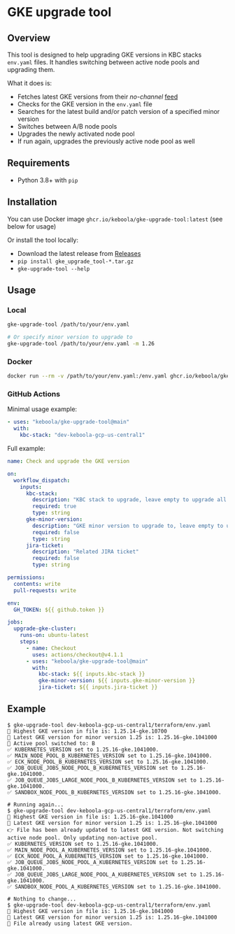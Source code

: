 # GKE upgrade tool

## Overview

This tool is designed to help upgrading GKE versions in KBC stacks `env.yaml` files. It handles switching between active node pools and upgrading them.

What it does is:

- Fetches latest GKE versions from their *no-channel* [feed](https://cloud.google.com/kubernetes-engine/docs/release-notes-nochannel)
- Checks for the GKE version in the `env.yaml` file
- Searches for the latest build and/or patch version of a specified minor version
- Switches between A/B node pools
- Upgrades the newly activated node pool
- If run again, upgrades the previously active node pool as well

## Requirements

- Python 3.8+ with `pip`

## Installation

You can use Docker image `ghcr.io/keboola/gke-upgrade-tool:latest` (see below for usage)

Or install the tool locally:

- Download the latest release from [Releases](https://github.com/keboola/gke-upgrade-tool/releases/latest)
- `pip install gke_upgrade_tool-*.tar.gz`
- `gke-upgrade-tool --help`

## Usage

### Local

```bash
gke-upgrade-tool /path/to/your/env.yaml

# Or specify minor version to upgrade to
gke-upgrade-tool /path/to/your/env.yaml -m 1.26
```

### Docker

```bash
docker run --rm -v /path/to/your/env.yaml:/env.yaml ghcr.io/keboola/gke-upgrade-tool:latest /env.yaml
```

### GitHub Actions

Minimal usage example:

```yaml
- uses: "keboola/gke-upgrade-tool@main"
  with:
    kbc-stack: "dev-keboola-gcp-us-central1"
```

Full example:

```yaml
name: Check and upgrade the GKE version

on:
  workflow_dispatch:
    inputs:
      kbc-stack:
        description: "KBC stack to upgrade, leave empty to upgrade all stacks"
        required: true
        type: string
      gke-minor-version:
        description: "GKE minor version to upgrade to, leave empty to use minor version from env.yaml"
        required: false
        type: string
      jira-ticket:
        description: "Related JIRA ticket"
        required: false
        type: string

permissions:
  contents: write
  pull-requests: write

env:
  GH_TOKEN: ${{ github.token }}

jobs:
  upgrade-gke-cluster:
    runs-on: ubuntu-latest
    steps:
      - name: Checkout
        uses: actions/checkout@v4.1.1
      - uses: "keboola/gke-upgrade-tool@main"
        with:
          kbc-stack: ${{ inputs.kbc-stack }}
          gke-minor-version: ${{ inputs.gke-minor-version }}
          jira-ticket: ${{ inputs.jira-ticket }}
```

## Example

```console
$ gke-upgrade-tool dev-keboola-gcp-us-central1/terraform/env.yaml
🔎 Highest GKE version in file is: 1.25.14-gke.10700
🎉 Latest GKE version for minor version 1.25 is: 1.25.16-gke.1041000
🔄 Active pool switched to: B
✅ KUBERNETES_VERSION set to 1.25.16-gke.1041000.
✅ MAIN_NODE_POOL_B_KUBERNETES_VERSION set to 1.25.16-gke.1041000.
✅ ECK_NODE_POOL_B_KUBERNETES_VERSION set to 1.25.16-gke.1041000.
✅ JOB_QUEUE_JOBS_NODE_POOL_B_KUBERNETES_VERSION set to 1.25.16-gke.1041000.
✅ JOB_QUEUE_JOBS_LARGE_NODE_POOL_B_KUBERNETES_VERSION set to 1.25.16-gke.1041000.
✅ SANDBOX_NODE_POOL_B_KUBERNETES_VERSION set to 1.25.16-gke.1041000.

# Running again...
$ gke-upgrade-tool dev-keboola-gcp-us-central1/terraform/env.yaml
🔎 Highest GKE version in file is: 1.25.16-gke.1041000
🎉 Latest GKE version for minor version 1.25 is: 1.25.16-gke.1041000
👉 File has been already updated to latest GKE version. Not switching active node pool. Only updating non-active pool.
✅ KUBERNETES_VERSION set to 1.25.16-gke.1041000.
✅ MAIN_NODE_POOL_A_KUBERNETES_VERSION set to 1.25.16-gke.1041000.
✅ ECK_NODE_POOL_A_KUBERNETES_VERSION set to 1.25.16-gke.1041000.
✅ JOB_QUEUE_JOBS_NODE_POOL_A_KUBERNETES_VERSION set to 1.25.16-gke.1041000.
✅ JOB_QUEUE_JOBS_LARGE_NODE_POOL_A_KUBERNETES_VERSION set to 1.25.16-gke.1041000.
✅ SANDBOX_NODE_POOL_A_KUBERNETES_VERSION set to 1.25.16-gke.1041000.

# Nothing to change...
$ gke-upgrade-tool dev-keboola-gcp-us-central1/terraform/env.yaml
🔎 Highest GKE version in file is: 1.25.16-gke.1041000
🎉 Latest GKE version for minor version 1.25 is: 1.25.16-gke.1041000
🫡 File already using latest GKE version.
```

